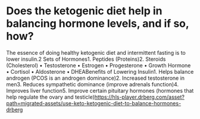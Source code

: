 # Does the ketogenic diet help in balancing hormone levels, and if so, how?

The essence of doing healthy ketogenic diet and intermittent fasting is to lower insulin.2 Sets of Hormones1. Peptides (Proteins)2. Steroids (Cholesterol) • Testosterone • Estrogen • Progesterone • Growth Hormone • Cortisol • Aldosterone • DHEABenefits of Lowering Insulin1. Helps balance androgen (PCOS is an androgen dominance)2. Increased testosterone in men3. Reduces sympathetic dominance (improve adrenals function)4. Improves liver function5. Improve certain pituitary hormones (hormones that help regulate the ovary and testicle)https://hls-player.drberg.com/asset?path=migrated-assets/use-keto-ketogenic-diet-to-balance-hormones-drberg